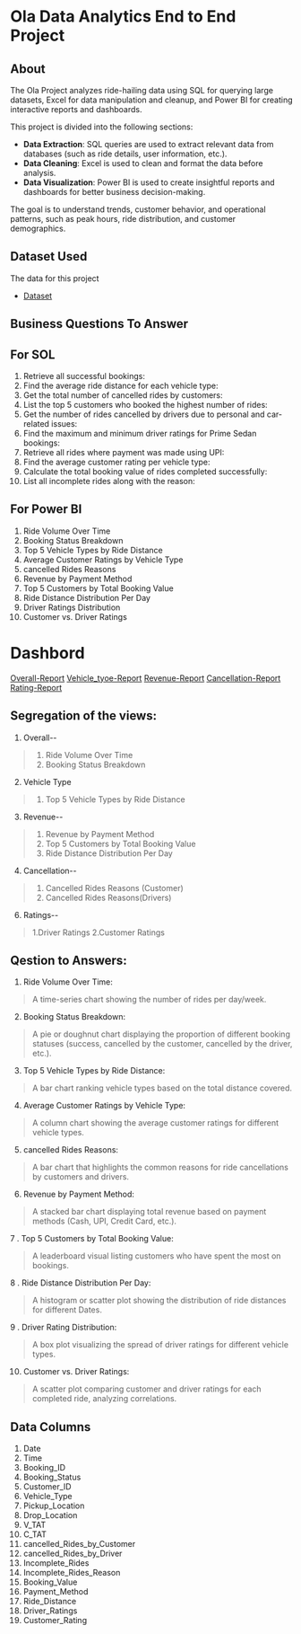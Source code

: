 # Ola Data Analytics End to End Project 

## About
The Ola Project analyzes ride-hailing data using SQL for querying large datasets, Excel for data manipulation and cleanup, and Power BI for creating interactive reports and dashboards.

This project is divided into the following sections:
- **Data Extraction**: SQL queries are used to extract relevant data from databases (such as ride details, user information, etc.).
- **Data Cleaning**: Excel is used to clean and format the data before analysis.
- **Data Visualization**: Power BI is used to create insightful reports and dashboards for better business decision-making.

The goal is to understand trends, customer behavior, and operational patterns, such as peak hours, ride distribution, and customer demographics.
## Dataset Used
The data for this project 
- <a href = "https://github.com/Anjalikumariyes/Ola-Data-Analyst-Project/blob/main/Ola-data-file.xlsx"> Dataset</a>
## Business Questions To Answer
## For SOL 
 1. Retrieve all successful bookings:
 2. Find the average ride distance for each vehicle type:
 3. Get the total number of cancelled rides by customers:
 4. List the top 5 customers who booked the highest number of rides:
 5. Get the number of rides cancelled by drivers due to personal and car-related issues:
 6. Find the maximum and minimum driver ratings for Prime Sedan bookings:
 7. Retrieve all rides where payment was made using UPI:
 8. Find the average customer rating per vehicle type:
 9. Calculate the total booking value of rides completed successfully:
 10. List all incomplete rides along with the reason:
 ## For Power BI 
 1. Ride Volume Over Time
 2. Booking Status Breakdown
 3. Top 5 Vehicle Types by Ride Distance
 4. Average Customer Ratings by Vehicle Type
 5. cancelled Rides Reasons
 6. Revenue by Payment Method
 7. Top 5 Customers by Total Booking Value
 8. Ride Distance Distribution Per Day
 9. Driver Ratings Distribution
 10. Customer vs. Driver Ratings

# Dashbord
 <a href = "https://github.com/Anjalikumariyes/Ola-Data-Analyst-Project/blob/main/Ola_Report-Overall.pdf"> Overall-Report</a>
  <a href = "https://github.com/Anjalikumariyes/Ola-Data-Analyst-Project/blob/main/Ola__Report-Vehicle_Type.pdf"> Vehicle_tyoe-Report</a>
  <a href = "https://github.com/Anjalikumariyes/Ola-Data-Analyst-Project/blob/main/Ola_Report-Revenue.pdf"> Revenue-Report</a>
  <a href = "https://github.com/Anjalikumariyes/Ola-Data-Analyst-Project/blob/main/Ola_Report-Cancellation.pdf"> Cancellation-Report</a>
  <a href = https://github.com/Anjalikumariyes/Ola-Data-Analyst-Project/blob/main/Ola_Report-Rating.pdf> Rating-Report</a>
## Segregation of the views:
 1. Overall--
 >1. Ride Volume Over Time
 >2. Booking Status Breakdown
 
 2. Vehicle Type
 >1. Top 5 Vehicle Types by Ride Distance

 3. Revenue--
 >1. Revenue by Payment Method
 >2. Top 5 Customers by Total Booking Value
 >3. Ride Distance Distribution Per Day
 
 4. Cancellation--
 >1. Cancelled Rides Reasons (Customer)
 >2. Cancelled Rides Reasons(Drivers)

 6. Ratings--
 >1.Driver Ratings
 >2.Customer Ratings

 ##  Qestion to Answers:
 1. Ride Volume Over Time:
 > A time-series chart showing the number of rides per day/week.

 2. Booking Status Breakdown:
 > A pie or doughnut chart displaying the proportion of different
    booking statuses (success, cancelled by the customer, cancelled by the driver, etc.).
 
 3. Top 5 Vehicle Types by Ride Distance:
 > A bar chart ranking vehicle types based on the total distance covered.

 4. Average Customer Ratings by Vehicle Type:
 > A column chart showing the average customer ratings for different vehicle types.
 
 5. cancelled Rides Reasons:
 > A bar chart that highlights the common reasons for ride cancellations by customers and drivers.
 
 6. Revenue by Payment Method:
 > A stacked bar chart displaying total revenue based on payment methods (Cash, UPI, Credit Card, etc.).
 
 7 . Top 5 Customers by Total Booking Value:
 > A leaderboard visual listing customers who have spent the most on bookings.
 
 8 . Ride Distance Distribution Per Day:
 > A histogram or scatter plot showing the distribution of ride distances for different Dates.

 9 . Driver Rating Distribution:
 > A box plot visualizing the spread of driver ratings for different vehicle types.

 10. Customer vs. Driver Ratings:
 > A scatter plot comparing customer and driver ratings for each completed ride, analyzing correlations.
     
 ## Data Columns
 1. Date
 2. Time
 3. Booking_ID
 4. Booking_Status
 5. Customer_ID
 6. Vehicle_Type
 7. Pickup_Location
 8. Drop_Location
 9. V_TAT
 10. C_TAT
 11. cancelled_Rides_by_Customer
 12. cancelled_Rides_by_Driver
 13. Incomplete_Rides
 14. Incomplete_Rides_Reason
 15. Booking_Value
 16. Payment_Method
 17. Ride_Distance
 18. Driver_Ratings
 19. Customer_Rating
